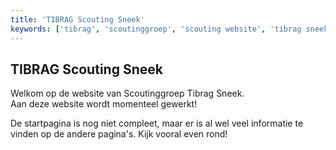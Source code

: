 ```yaml
---
title: 'TIBRAG Scouting Sneek'
keywords: ['tibrag', 'scoutinggroep', 'scouting website', 'tibrag sneek', 'tibrag startpagina', 'scouting startpagina', 'informatie']
---
```

## TIBRAG Scouting Sneek

Welkom op de website van Scoutinggroep Tibrag Sneek.<br>
Aan deze website wordt momenteel gewerkt!

De startpagina is nog niet compleet, maar er is al wel veel informatie te vinden op de andere pagina's. Kijk vooral even rond!


